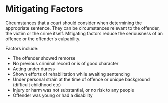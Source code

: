 # Mitigating Factors

Circumstances that a court should consider when determining the appropriate sentence. They can be circumstances relevant to the offender, the victim or the crime itself. Mitigating factors reduce the seriousness of an offence or the offender's culpability. 

Factors include: 
- The offender showed remorse
- No previous criminal record or is of good character
- Acting under duress
- Shown efforts of rehabilitation while awaiting sentencing 
- Under personal strain at the time of offence or unique background (difficult childhood etc)
- Injury or harm was not substantial, or no risk to any people
- Offender was young or had a disability